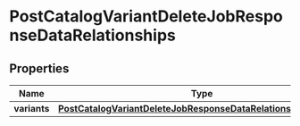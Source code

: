 
# PostCatalogVariantDeleteJobResponseDataRelationships

## Properties
| Name | Type | Description | Notes |
| ------------ | ------------- | ------------- | ------------- |
| **variants** | [**PostCatalogVariantDeleteJobResponseDataRelationshipsVariants**](PostCatalogVariantDeleteJobResponseDataRelationshipsVariants.md) |  |  [optional] |



